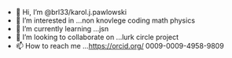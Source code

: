 - 👋 Hi, I’m @brl33/karol.j.pawlowski
- 👀 I’m interested in ...non knovlege coding math physics 
- 🌱 I’m currently learning ...jsn
- 💞️ I’m looking to collaborate on ...lurk circle project
- 📫 How to reach me ...https://orcid.org/
0009-0009-4958-9809

<!---
brl33/brl33 is a ✨ special ✨ repository because its `README.md` (this file) appears on your GitHub profile.
You can click the Preview link to take a look at your changes.
--->
